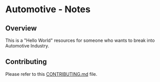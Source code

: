 # Automotive - Notes

## Overview 

This is a "Hello World" resources for someone who wants to break into Automotive Industry.

## Contributing

Please refer to this [CONTRIBUTING.md](../CONTRIBUTING.md) file.


